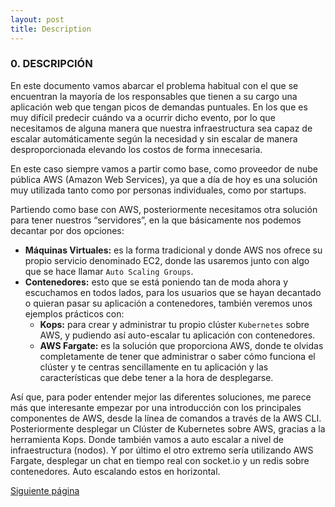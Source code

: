 ```yaml
---
layout: post
title: Description
---
```


<div id='id0' />

### **0. DESCRIPCIÓN**

En este documento vamos abarcar el problema habitual con el que se encuentran la mayoría de los responsables que tienen a su cargo una aplicación web que tengan picos de demandas puntuales. En los que es muy difícil predecir cuándo va a ocurrir dicho evento, por lo que necesitamos de alguna manera que nuestra infraestructura sea capaz de escalar automáticamente según la necesidad y sin escalar de manera desproporcionada elevando los costos de forma innecesaria.

En este caso siempre vamos a partir como base, como proveedor de nube pública AWS (Amazon Web Services), ya que a día de hoy es una solución muy utilizada tanto como por personas individuales, como por startups.

Partiendo como base con AWS, posteriormente necesitamos otra solución para tener nuestros “servidores”, en la que básicamente nos podemos decantar por dos opciones:

* **Máquinas Virtuales:** es la forma tradicional y donde AWS nos ofrece su propio servicio denominado EC2, donde las usaremos junto con algo que se hace llamar `Auto Scaling Groups`.
* **Contenedores:** esto que se está poniendo tan de moda ahora y escuchamos en todos lados, para los usuarios que se hayan decantado o quieran pasar su aplicación a contenedores, también veremos unos ejemplos prácticos con:
    * **Kops:** para crear y administrar tu propio clúster `Kubernetes` sobre AWS, y pudiendo así auto-escalar tu aplicación con contenedores.
    * **AWS Fargate:** es la solución que proporciona AWS, donde te olvidas completamente de tener que administrar o saber cómo funciona el clúster y te centras sencillamente en tu aplicación y las características que debe tener a la hora de desplegarse.

Así que, para poder entender mejor las diferentes soluciones, me parece más que interesante empezar por una introducción con los principales componentes de AWS, desde la línea de comandos a través de la AWS CLI.
Posteriormente desplegar un Clúster de Kubernetes sobre AWS, gracias a la herramienta Kops. Donde también vamos a auto escalar a nivel de infraestructura (nodos).
Y por último el otro extremo sería utilizando AWS Fargate, desplegar un chat en tiempo real con socket.io y un redis sobre contenedores. Auto escalando estos en horizontal.

<div>
<a href="#">Siguiente página</a>
</div>